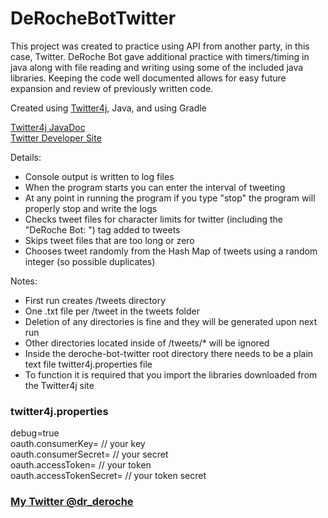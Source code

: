 # DeRocheBotTwitter

This project was created to practice using API from another party, in this case, Twitter. DeRoche Bot gave additional practice with timers/timing in java along with file reading and writing using some of the included java libraries. Keeping the code well documented allows for easy future expansion and review of previously written code.

Created using [Twitter4j](http://twitter4j.org/en/), Java, and using Gradle

[Twitter4j JavaDoc](http://twitter4j.org/javadoc/index.html) <br/>
[Twitter Developer Site](https://developer.twitter.com/en.html)

Details:
- Console output is written to log files
- When the program starts you can enter the interval of tweeting
- At any point in running the program if you type "stop" the program will properly stop and write the logs
- Checks tweet files for character limits for twitter (including the "DeRoche Bot: ") tag added to tweets
- Skips tweet files that are too long or zero
- Chooses tweet randomly from the Hash Map of tweets using a random integer (so possible duplicates)

Notes:
- First run creates /tweets directory
- One .txt file per /tweet in the tweets folder
- Deletion of any directories is fine and they will be generated upon next run
- Other directories located inside of /tweets/* will be ignored
- Inside the deroche-bot-twitter root directory there needs to be a plain text file twitter4j.properties file
- To function it is required that you import the libraries downloaded from the Twitter4j site

### twitter4j.properties
debug=true <br/>
oauth.consumerKey=       // your key <br/>
oauth.consumerSecret=    // your secret <br/>
oauth.accessToken=       // your token <br/>
oauth.accessTokenSecret= // your token secret <br/>

### [My Twitter @dr_deroche](https://twitter.com/dr_deroche)
